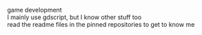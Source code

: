 game development<br>
I mainly use gdscript, but I know other stuff too<br>
read the readme files in the pinned repositories to get to know me
